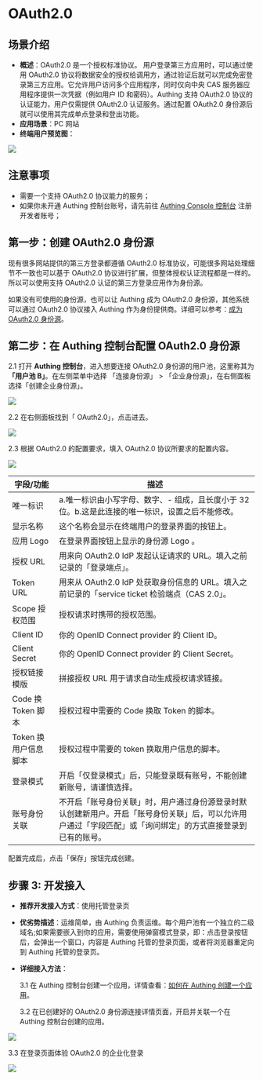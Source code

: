# OAuth2.0

<LastUpdated/>

## 场景介绍

- **概述**：OAuth2.0 是一个授权标准协议。 用户登录第三方应用时，可以通过使用 OAuth2.0 协议将数据安全的授权给调用方，通过验证后就可以完成免密登录第三方应用。它允许用户访问多个应用程序，同时仅向中央 CAS 服务器应用程序提供一次凭据（例如用户 ID 和密码）。Authing 支持 OAuth2.0 协议的认证能力，用户仅需提供 OAuth2.0 认证服务。通过配置 OAuth2.0 身份源后就可以使用其完成单点登录和登出功能。
- **应用场景**：PC 网站
- **终端用户预览图**：

![](./images/05loginpage.png)

## 注意事项

- 需要一个支持 OAuth2.0 协议能力的服务；
- 如果你未开通 Authing 控制台账号，请先前往 [Authing Console 控制台](https://authing.cn/) 注册开发者账号；

## 第一步：创建 OAuth2.0 身份源

现有很多网站提供的第三方登录都遵循 OAuth2.0 标准协议，可能很多网站处理细节不一致也可以基于 OAuth2.0 协议进行扩展，但整体授权认证流程都是一样的。所以可以使用支持 OAuth2.0 认证的第三方登录应用作为身份源。

如果没有可使用的身份源，也可以让 Authing 成为 OAuth2.0 身份源，其他系统可以通过 OAuth2.0 协议接入 Authing 作为身份提供商。详细可以参考：[成为 OAuth2.0 身份源](https://docs.authing.cn/v2/guides/federation/oauth.html)。

## 第二步：在 Authing 控制台配置 OAuth2.0 身份源

2.1 打开 **Authing 控制台**，进入想要连接 OAuth2.0 身份源的用户池，这里称其为 **「用户池 B」**。在左侧菜单中选择 「连接身份源」 > 「企业身份源」，在右侧面板选择「创建企业身份源」。

![](./images/01opensource.png)

2.2 在右侧面板找到「 OAuth2.0」，点击进去。

![](./images/02choiceoauth.png)

2.3 根据 OAuth2.0 的配置要求，填入 OAuth2.0 协议所要求的配置内容。

![](./images/03inputoauth.png)

| 字段/功能            | 描述                                                                                                                                                         |
| -------------------- | ------------------------------------------------------------------------------------------------------------------------------------------------------------ |
| 唯一标识             | a.唯一标识由小写字母、数字、- 组成，且长度小于 32 位。b.这是此连接的唯一标识，设置之后不能修改。                                                             |
| 显示名称             | 这个名称会显示在终端用户的登录界面的按钮上。                                                                                                                 |
| 应用 Logo            | 在登录界面按钮上显示的身份源 Logo 。                                                                                                                         |
| 授权 URL             | 用来向 OAuth2.0 IdP 发起认证请求的 URL。填入之前记录的「登录端点」。                                                                                         |
| Token URL            | 用来从 OAuth2.0 IdP 处获取身份信息的 URL。填入之前记录的「service ticket 检验端点（CAS 2.0」。                                                               |
| Scope 授权范围       | 授权请求时携带的授权范围。                                                                                                                                   |
| Client ID            | 你的 OpenID Connect provider 的 Client ID。                                                                                                                  |
| Client Secret        | 你的 OpenID Connect provider 的 Client Secret。                                                                                                              |
| 授权链接模版         | 拼接授权 URL 用于请求自动生成授权请求链接。                                                                                                                  |
| Code 换 Token 脚本   | 授权过程中需要的 Code 换取 Token 的脚本。                                                                                                                    |
| Token 换用户信息脚本 | 授权过程中需要的 token 换取用户信息的脚本。                                                                                                                  |
| 登录模式             | 开启「仅登录模式」后，只能登录既有账号，不能创建新账号，请谨慎选择。                                                                                         |
| 账号身份关联         | 不开启「账号身份关联」时，用户通过身份源登录时默认创建新用户。开启「账号身份关联」后，可以允许用户通过「字段匹配」或「询问绑定」的方式直接登录到已有的账号。 |

配置完成后，点击「保存」按钮完成创建。

## 步骤 3: 开发接入

- **推荐开发接入方式**：使用托管登录页

- **优劣势描述**：运维简单，由 Authing 负责运维。每个用户池有一个独立的二级域名;如果需要嵌入到你的应用，需要使用弹窗模式登录，即：点击登录按钮后，会弹出一个窗口，内容是 Authing 托管的登录页面，或者将浏览器重定向到 Authing 托管的登录页。

- **详细接入方法**：

  3.1 在 Authing 控制台创建一个应用，详情查看：[如何在 Authing 创建一个应用](/guides/app-new/create-app/create-app.md)。

  3.2 在已创建好的 OAuth2.0 身份源连接详情页面，开启并关联一个在 Authing 控制台创建的应用。

![](./images/04opencasapp.png)

3.3 在登录页面体验 OAuth2.0 的企业化登录

![](./images/05loginpage.png)
